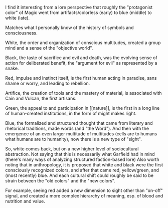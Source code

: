 I find it interesting from a lore perspective that roughly the "protagonist color" of Magic went from artifacts/colorless (early) to blue (middle) to white (late).

Matches what I personally know of the history of symbols and consciousness. 

White, the order and organization of conscious multitudes, created a group mind and a sense of the "objective world". 

Black, the taste of sacrifice and evil and death, was the evolving sense of action for deliberated benefit, the "argument for evil" as represented by a snake. 

Red, impulse and instinct itself, is the first human acting in paradise, sans shame or worry, and leading to rebellion. 

Artifice, the creation of tools and the mastery of material, is associated with Cain and Vulcan, the first artisans. 

Green, the appeal to and participation in [[nature]], is the first in a long line of human-created institutions, in the form of might makes right. 

Blue, the formalized and structured thought that came from literary and rhetorical traditions, made words (and "the Word"). And then with the emergence of an even larger multitude of multitudes (cells are to humans what humans are to humanity), now there is a new type of "sight". 

So, white comes back, but on a new higher level of sociocultural abstraction. Not saying that this is necessarily what Garfield had in mind (there's many ways of analyzing structured faction-based lore) Also worth noting that in anthropology, it is proposed that white and black were the first consciously recognized colors, and after that came red, yellow/green, and (most recently) blue. And each cultural shift could roughly be said to be strain between the "old colors" and the "new colors". 

For example, seeing red added a new dimension to sight other than "on-off" signal, and created a more complex hierarchy of meaning, esp. of blood and nutrition and value.